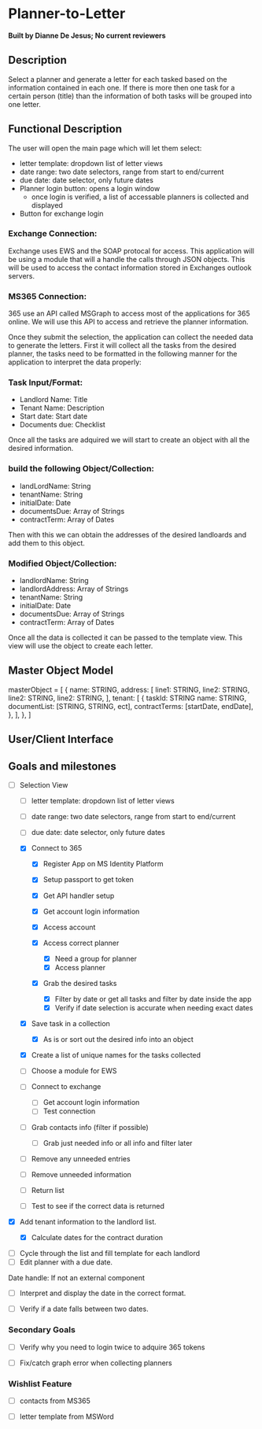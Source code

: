 # Planner-to-Letter
**Built by Dianne De Jesus; No current reviewers**
  
## Description
Select a planner and generate a letter for each tasked based on the information contained in each one. If there is more then one task for a certain person (title) than the information of both tasks will be grouped into one letter.

<!-- Functional Descrition
 With this section, you’re trying to answer a simple question: What does the software do? Of course, to answer this question thoroughly, you’ll need to dig a little deeper. In your functional description, you should cover error handling, one-time startup procedures, user limitations, and other similar details.  -->

## Functional Description
The user will open the main page which will let them select: 
* letter template: dropdown list of letter views
* date range: two date selectors, range from start to end/current
* due date: date selector, only future dates
* Planner login button: opens a login window
    * once login is verified, a list of accessable planners is collected and displayed
* Button for exchange login

### Exchange Connection:
Exchange uses EWS and the SOAP protocal for access. This application will be using a module that will a handle the calls through JSON objects. This will be used to access the contact information stored in Exchanges outlook servers.

### MS365 Connection:
365 use an API called MSGraph to access most of the applications for 365 online. We will use this API to access and retrieve the planner information.

Once they submit the selection, the application can collect the needed data to generate the letters. First it will collect all the tasks from the desired planner, the tasks need to be formatted in the following manner for the application to interpret the data properly:

### Task Input/Format:
* Landlord Name: Title
* Tenant Name: Description
* Start date: Start date
* Documents due: Checklist

Once all the tasks are adquired we will start to create an object with all the desired information. 

### build the following Object/Collection:
* landLordName: String
* tenantName: String
* initialDate: Date
* documentsDue: Array of Strings
* contractTerm: Array of Dates

Then with this we can obtain the addresses of the desired landloards and add them to this object.

### Modified Object/Collection:
* landlordName: String
* landlordAddress: Array of Strings
* tenantName: String
* initialDate: Date
* documentsDue: Array of Strings
* contractTerm: Array of Dates

Once all the data is collected it can be passed to the template view. This view will use the object to create each letter.

## Master Object Model

masterObject = [
    {
        name: STRING,
        address: [
            line1: STRING,
            line2: STRING,
            line2: STRING,
            line2: STRING,
        ],
        tenant: [
            {
                taskId: STRING
                name: STRING,
                documentList: [STRING, STRING, ect],
                contractTerms: [startDate, endDate],
            },
        ],
    },
]



<!-- {
  '@odata.context': "https://graph.microsoft.com/v1.0/$metadata#planner/tasks('yVPKHpWq_EGZkM_8VrqmQWUAALaD')/details/$entity",
  '@odata.etag': 'W/"JzEtVGFza0RldGFpbHMgQEBAQEBAQEBAQEBAQEBAXCc="',
  description: 'Tenant: Name',
  previewType: 'description',
  id: 'yVPKHpWq_EGZkM_8VrqmQWUAALaD',
  references: {},
  checklist: {
    '32791': {
      '@odata.type': '#microsoft.graph.plannerChecklistItem',
      isChecked: false,
      title: 'Document 1',
      orderHint: '8585535424163267900P7',
      lastModifiedDateTime: '2022-03-23T19:42:09.1664125Z',
      lastModifiedBy: [Object]
    },
    '47184': {
      '@odata.type': '#microsoft.graph.plannerChecklistItem',
      isChecked: false,
      title: 'Document 2',
      orderHint: '8585535423Z8',
      lastModifiedDateTime: '2022-03-23T19:42:13.8696291Z',
      lastModifiedBy: [Object]
    },
    '76866': {
      '@odata.type': '#microsoft.graph.plannerChecklistItem',
      isChecked: false,
      title: 'Contract',
      orderHint: '8585535423GU',
      lastModifiedDateTime: '2022-03-23T19:42:18.3294422Z',
      lastModifiedBy: [Object]
    }
  }
} -->

<!-- ### Databases


 -->





## User/Client Interface
<!-- 
    ### Login Page
    ![login page](https://github.com/diannedejesus/update_contacts/blob/main/login-signup.PNG?raw=true "Login Page")
    ***
    ### Signup Page
    ![signup page](https://github.com/diannedejesus/update_contacts/blob/main/signup-login.PNG?raw=true "Signup Page")
    ***
-->

<!-- User Interfase
There’s a good chance your coding project is going to be an application, which means it will have a user interface. (If your project is a library or something similar, there won’t be an interface.) As clients, UX designers, and programmers discuss and plan the user interface, it’s easy for the lines to get crossed. If the client doesn’t adequately communicate their vision, your teams might build out the user interface only to have the design shot down.  

Here’s the good news: These mishaps are, for the most part, entirely avoidable. You just need to discuss a few questions with the client before you start developing. Do certain elements of the interface change (animations)? Which elements are buttons? How many unique screens can the user navigate to? And, of course, what does all of this actually look like?

And there’s more good news: Wireframe diagrams can help you answer all of these questions! As your client shares their vision for the user interface (perhaps sending rough sketches), your teams should build out wireframe diagrams.

Once these wireframes are approved by the client, include them in the user interface section of your software design document.

illustration of people working together
Learn how to create a low-fidelity wireframe in Lucidchart to include within your software design document. -->

## Goals and milestones
- [ ] Selection View
    - [ ] letter template: dropdown list of letter views
    - [ ] date range: two date selectors, range from start to end/current
    - [ ] due date: date selector, only future dates

    - [X] Connect to 365
        - [X] Register App on MS Identity Platform
        - [X] Setup passport to get token
        - [x] Get API handler setup
        - [X] Get account login information
        - [x] Access account

        - [X] Access correct planner
            - [X] Need a group for planner
            - [X] Access planner
        - [X] Grab the desired tasks
            - [X] Filter by date or get all tasks and filter by date inside the app
            - [X] Verify if date selection is accurate when needing exact dates

    - [X] Save task in a collection
        - [X] As is or sort out the desired info into an object
    - [X] Create a list of unique names for the tasks collected


    - [ ] Choose a module for EWS
    - [ ] Connect to exchange
        - [ ] Get account login information
        - [ ] Test connection
    - [ ] Grab contacts info (filter if possible)
        - [ ] Grab just needed info or all info and filter later
    - [ ] Remove any unneeded entries
    - [ ] Remove unneeded information
    - [ ] Return list
    - [ ] Test to see if the correct data is returned


- [X] Add tenant information to the landlord list.
    - [X] Calculate dates for the contract duration



- [ ] Cycle through the list and fill template for each landlord
- [ ] Edit planner with a due date.

Date handle:
If not an external component

- [ ] Interpret and display the date in the correct format.
- [ ] Verify if a date falls between two dates.



### Secondary Goals
- [ ] Verify why you need to login twice to adquire 365 tokens
- [ ] Fix/catch graph error when collecting planners



### Wishlist Feature
- [ ] contacts from MS365
- [ ] letter template from MSWord


<!-- #### Future



### Issues




### Completed -->






<!-- NOTES
I would like to test an alternate method for getting detailed task information if the only method is one by one. By making a list of the taskid's and retrieving all the datails. Then using that list to populate the master object.


 -->

<!-- Break it down
 Instead of approaching your project as a single drawn-out process, you might find it helpful to break it down into more manageable pieces. (This is true for the project’s timeline and the code itself.) At the most macro level, you have an overarching goal: What problem is your software addressing? Who will be using it?

Below that, you have a set of milestones. Milestones are essentially checkpoints—they help stakeholders know when certain aspects of the project will be completed. These milestones are for both internal use and external use. Within your team, they help keep your engineering team on track. You can also use them to show the client measurable steps your teams are taking to finish the project.  -->

<!-- ## Prioritization
As you begin to break the project into smaller features and user stories, you’ll want to rank them according to priority. To do this, plot each feature on a prioritization matrix, a four-quadrant graph that helps you sort features according to urgency and impact. The horizontal axis runs from low to high urgency; the vertical axis runs from low to high impact.

Based on the quadrant each feature falls into, decide whether to include it in your minimum viable product (MVP). Features in the upper-right quadrant (high urgency, high impact) should be included in your MVP. With features in the bottom-right (high urgency, low impact) and upper-left (low urgency, high impact) quadrants, use your discretion to decide if they are a part of your MVP. Features in the bottom-left quadrant (low urgency, low impact) should not be included in your minimum viable product.
-->

<!-- ## Current and proposed solutions 
You’re building software to address a problem, but yours might not be the first attempt at a solution. There’s a good chance a current (or existing) solution is in place—you’ll want to describe this solution in your SDD. 

You don’t need to get into the tiny details, but should at least write up a user story: How does a user interact with that solution? How is data handled?

Next, you’ll want to include a section outlining your proposed solution. If there’s an existing solution in place, why is your proposed solution needed? Now’s your chance to justify the project. You’ll want to explain this in as much technical detail as possible—after reading this section, another engineer should be able to build your proposed solution, or something like it, without any prior knowledge of the project.
-->

<!-- ## Timeline
The milestones section of your SDD should provide a general timeframe for non-engineering stakeholders. This section is far more detailed and is mostly for the benefit of your engineering teams. In your timeline, include specific tasks and deadlines as well as the teams or individuals to which they’re assigned.  -->

<!--  -->
<!-- Pro tips for creating your software design documents
Just because you create a software design document and include each of the aforementioned sections doesn’t mean it’ll be effective. It’s a start, sure, but to get the most from your SDDs, keep these tips in mind. -->

<!-- Keep your language simple
When it comes to software design documents, clarity is key. There’s no need for flowery language and long, winding sentences—keep your sentences short and precise. Where appropriate, include bullet points or numbered lists. -->

<!-- Include visuals
Think back to your user interface section. Using wireframes, you’re able to accurately communicate a design that would be nearly impossible to describe in writing. You might find class diagrams, timelines, and other charts similarly useful throughout your SDD.  -->

<!-- Get feedback early
Your first draft of an SDD doesn’t necessarily need to be your last—it should be one of many. As you create a software design document for your project, send it to the client and other stakeholders. They might catch sections that need to be fleshed out or parts that are unclear that you missed. Once you’ve gotten their feedback, revise, revise, revise! -->

<!-- Update your SDD
Once you’ve written your software design document and gotten approval from stakeholders, don’t lock it away in some dusty drawer (or whatever the digital equivalent is). As your project progresses, team members should be referencing the SDD constantly. If there’s a delay, update your timeline. By treating an SDD as a living document, it will become an invaluable single source of truth. -->

<!-- 
------------- Look in to ------------------

-->
